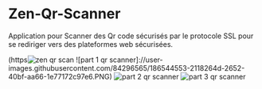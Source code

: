 # Zen-Qr-Scanner
Application pour Scanner des Qr code sécurisés par le protocole SSL pour se rediriger vers des plateformes web sécurisées.

(https![zen qr scan](https://user-images.githubusercontent.com/84296565/186545263-a2331e5d-d6d6-4415-8e90-afc2e53b62b9.png)
![part 1 qr scanner]://user-images.githubusercontent.com/84296565/186544553-2118264d-2652-40bf-aa66-1e77172c97e6.PNG)
![part 2 qr scanner](https://user-images.githubusercontent.com/84296565/186544564-2a3f348c-3906-4aef-bd12-40a4f9eb209d.PNG)
![part 3 qr scanner](https://user-images.githubusercontent.com/84296565/186544578-14c6fdee-183a-45c2-ac07-1ae398b19b70.PNG)
